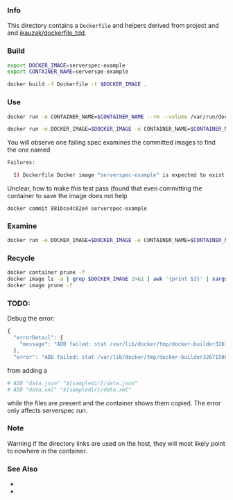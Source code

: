 ### Info

This directory contains a `Dockerfile` and helpers derived from [](https://github.com/operep/docker-serverspec) project and [](https://github.com/iBossOrg/docker-dockerspec) and [ikauzak/dockerfile_tdd](https://github.com/ikauzak/dockerfile_tdd).

### Build

```sh
export DOCKER_IMAGE=serverspec-example
export CONTAINER_NAME=serverspe-example
```
```sh
docker build -f Dockerfile -t $DOCKER_IMAGE .
```

### Use
```sh
docker run -e CONTAINER_NAME=$CONTAINER_NAME --rm --volume /var/run/docker.sock:/var/run/docker.sock --volume $(pwd)/spec/localhost:/serverspec/spec/localhost -w /serverspec $DOCKER_IMAGE
```
```sh
docker run -e DOCKER_IMAGE=$DOCKER_IMAGE -e CONTAINER_NAME=$CONTAINER_NAME --rm --volume /var/run/docker.sock:/var/run/docker.sock --volume $(pwd)/spec/localhost:/serverspec/spec/localhost -w /serverspec $DOCKER_IMAGE 2>&1 |tee a.log
```

You will observe one failing spec examines the committed images to find the one named

```sh
Failures:

  1) Dockerfile Docker image "serverspec-example" is expected to exist
```
Unclear, how to make *this* test pass (found that even committing the container to save the image does not help
```
docker commit 881bce4c82e4 serverspec-example
```
### Examine

```sh
docker run -e DOCKER_IMAGE=$DOCKER_IMAGE -e CONTAINER_NAME=$CONTAINER_NAME -it --volume /var/run/docker.sock:/var/run/docker.sock --volume $(pwd)/spec/localhost:/serverspec/spec/localhost -w /serverspec serverspec-example /bin/ash
```
### Recycle
```sh
docker container prune -f
docker image ls -a | grep $DOCKER_IMAGE 2>&1 | awk '{print $3}' | xargs -IX docker image rm -f X
docker image prune -f
```

### TODO:

Debug the error:
```js
{
  "errorDetail": {
    "message": "ADD failed: stat /var/lib/docker/tmp/docker-builder326715086/data.json: no such file or directory"
  },
  "error": "ADD failed: stat /var/lib/docker/tmp/docker-builder326715086/data.json
```
from adding a
```sh
# ADD "data.json" "${sampledir}/data.json"
# ADD "data.xml" "${sampledir}/data.xml"
```
while the files are present and the container shows them copied. The error only affects serverspec run.

### Note
Warning if the directory links  are used on the host, they will most likely point to nowhere in the container.
### See Also

 * [](https://github.com/iBossOrg/docker-dockerspec/blob/master/Dockerfile)
 * [](https://docs.docker.com/engine/reference/builder/)
